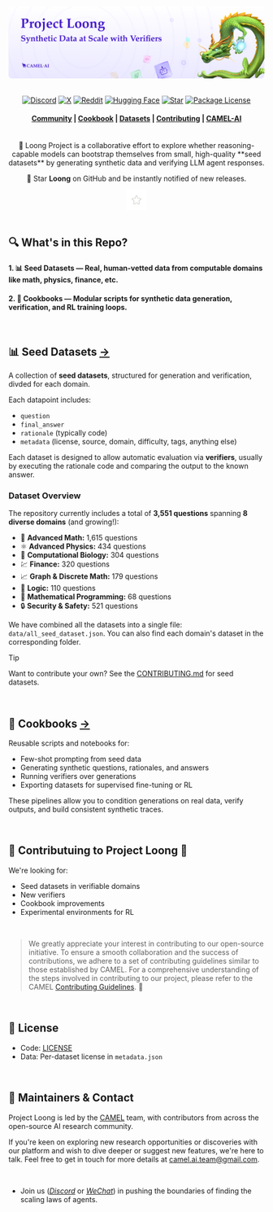 <div align="center">
  <a href="https://www.camel-ai.org/">
    <img src="assets/banner.png" alt=banner>
  </a>
</div>

</br>

<div align="center">

[![Discord][discord-image]][discord-url]
[![X][x-image]][x-url]
[![Reddit][reddit-image]][reddit-url]
[![Hugging Face][huggingface-image]][huggingface-url]
[![Star][star-image]][star-url]
[![Package License][package-license-image]][package-license-url]

<h4>

[Community](https://github.com/camel-ai/camel#community) |
[Cookbook](https://github.com/camel-ai/oasis/tree/main/scripts) |
[Datasets](https://huggingface.co/datasets/camel-ai/loong) |
[Contributing](data/CONTRIBUTING.md) |
[CAMEL-AI](https://www.camel-ai.org/)
</h4>

</div>

<br>

<div align="center">
🐉 Loong Project is a collaborative effort to explore whether reasoning-capable models can bootstrap themselves from small, high-quality **seed datasets** by generating synthetic data and verifying LLM agent responses.

<br>

🌟 Star **Loong** on GitHub and be instantly notified of new releases.

<img src="assets/star.gif" width="40px">
</div>

<br>

## 🔍 What's in this Repo?

#### 1. 📊 **Seed Datasets** — Real, human-vetted data from computable domains like math, physics, finance, etc.
#### 2. 📘 **Cookbooks** — Modular scripts for synthetic data generation, verification, and RL training loops.

<br>

## 📊 Seed Datasets [→](./data)
A collection of **seed datasets**, structured for generation and verification, divded for each domain. 

Each datapoint includes:
- `question`
- `final_answer`
- `rationale` (typically code)
- `metadata` (license, source, domain, difficulty, tags, anything else)

Each dataset is designed to allow automatic evaluation via **verifiers**, usually by executing the rationale code and comparing the output to the known answer.

###  Dataset Overview

The repository currently includes a total of **3,551 questions** spanning **8 diverse domains** (and growing!):

- 🧮 **Advanced Math:** 1,615 questions  
- ⚛️ **Advanced Physics:** 434 questions   
- 🧬 **Computational Biology:** 304 questions  
- 💹 **Finance:** 320 questions  
- 📈 **Graph & Discrete Math:** 179 questions  
- 🧠 **Logic:** 110 questions  
- 📐 **Mathematical Programming:** 68 questions   
- 🔒 **Security & Safety:** 521 questions

We have combined all the datasets into a single file: `data/all_seed_dataset.json`. You can also find each domain's dataset in the corresponding folder. 

> [!TIP]
> Want to contribute your own? See the [CONTRIBUTING.md](data/CONTRIBUTING.md) for seed datasets.

<br>

## 📘 Cookbooks [→](./cookboos)
Reusable scripts and notebooks for:

- Few-shot prompting from seed data
- Generating synthetic questions, rationales, and answers
- Running verifiers over generations
- Exporting datasets for supervised fine-tuning or RL

These pipelines allow you to condition generations on real data, verify outputs, and build consistent synthetic traces.

<br>

## 🧬 Contributuing to Project Loong 🐉

We're looking for:
- Seed datasets in verifiable domains
- New verifiers
- Cookbook improvements
- Experimental environments for RL

<br>

>
> We greatly appreciate your interest in contributing to our open-source initiative. To ensure a smooth collaboration and the success of contributions, we adhere to a set of contributing guidelines similar to those established by CAMEL. For a comprehensive understanding of the steps involved in contributing to our project, please refer to the CAMEL [Contributing Guidelines](data/CONTRIBUTING.md). 🤝
>

<br>

## 📜 License

- Code: [LICENSE](./LICENSE)
- Data: Per-dataset license in `metadata.json`

<br>

## 👥 Maintainers & Contact

Project Loong is led by the [CAMEL](https://www.camel-ai.org/) team, with contributors from across the open-source AI research community.

If you're keen on exploring new research opportunities or discoveries with our platform and wish to dive deeper or suggest new features, we're here to talk. Feel free to get in touch for more details at camel.ai.team@gmail.com.

<br>

- Join us ([*Discord*](https://discord.camel-ai.org/) or [*WeChat*](https://ghli.org/camel/wechat.png)) in pushing the boundaries of finding the scaling laws of agents. 

[discord-image]: https://img.shields.io/discord/1082486657678311454?logo=discord&labelColor=%20%235462eb&logoColor=%20%23f5f5f5&color=%20%235462eb
[discord-url]: https://discord.camel-ai.org/
[huggingface-image]: https://img.shields.io/badge/%F0%9F%A4%97%20Hugging%20Face-CAMEL--AI-ffc107?color=ffc107&logoColor=white
[huggingface-url]: https://huggingface.co/datasets/camel-ai/loong
[oasis-image]: https://img.shields.io/badge/WeChat-OASISProject-brightgreen?logo=wechat&logoColor=white
[oasis-url]: ./assets/oasis_wechat.jpg
[package-license-image]: https://img.shields.io/badge/License-Apache_2.0-blue.svg
[package-license-url]: https://github.com/camel-ai/oasis/blob/main/licenses/LICENSE
[reddit-image]: https://img.shields.io/reddit/subreddit-subscribers/CamelAI?style=plastic&logo=reddit&label=r%2FCAMEL&labelColor=white
[reddit-url]: https://www.reddit.com/r/CamelAI/
[star-image]: https://img.shields.io/github/stars/camel-ai/oasis?label=stars&logo=github&color=brightgreen
[star-url]: https://github.com/camel-ai/loong/stargazers
[wechat-image]: https://img.shields.io/badge/WeChat-CamelAIOrg-brightgreen?logo=wechat&logoColor=white
[wechat-url]: ./assets/wechat.JPGwechat.jpg
[x-image]: https://img.shields.io/twitter/follow/CamelAIOrg?style=social
[x-url]: https://x.com/CamelAIOrg
